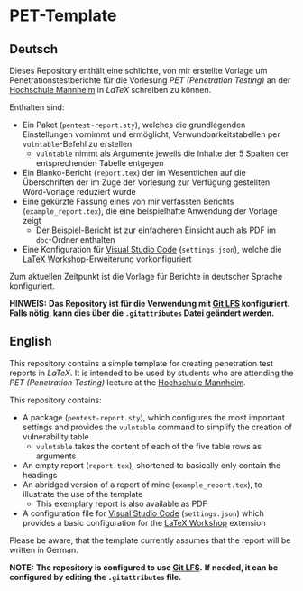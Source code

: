 # PET-Template

## Deutsch
Dieses Repository enthält eine schlichte, von mir erstellte Vorlage um Penetrationstestberichte für die Vorlesung *PET (Penetration Testing)* an der [Hochschule Mannheim](https://www.hs-mannheim.de/) in *LaTeX* schreiben zu können.

Enthalten sind:
- Ein Paket (`pentest-report.sty`), welches die grundlegenden Einstellungen vornimmt und ermöglicht, Verwundbarkeitstabellen per `vulntable`-Befehl zu erstellen
    - `vulntable` nimmt als Argumente jeweils die Inhalte der 5 Spalten der entsprechenden Tabelle entgegen
- Ein Blanko-Bericht (`report.tex`) der im Wesentlichen auf die Überschriften der im Zuge der Vorlesung zur Verfügung gestellten Word-Vorlage reduziert wurde
- Eine gekürzte Fassung eines von mir verfassten Berichts (`example_report.tex`), die eine beispielhafte Anwendung der Vorlage zeigt
    - Der Beispiel-Bericht ist zur einfacheren Einsicht auch als PDF im `doc`-Ordner enthalten
- Eine Konfiguration für [Visual Studio Code](https://code.visualstudio.com/) (`settings.json`), welche die [LaTeX Workshop](https://marketplace.visualstudio.com/items?itemName=James-Yu.latex-workshop)-Erweiterung vorkonfiguriert

Zum aktuellen Zeitpunkt ist die Vorlage für Berichte in deutscher Sprache konfiguriert.


**HINWEIS:**
**Das Repository ist für die Verwendung mit [Git LFS](https://git-lfs.github.com/) konfiguriert.**
**Falls nötig, kann dies über die `.gitattributes` Datei geändert werden.**

## English
This repository contains a simple template for creating penetration test reports in *LaTeX*.
It is intended to be used by students who are attending the *PET (Penetration Testing)* lecture at the [Hochschule Mannheim](https://www.hs-mannheim.de/).

This repository contains:
- A package (`pentest-report.sty`), which configures the most important settings and provides the `vulntable` command to simplify the creation of vulnerability table
    - `vulntable` takes the content of each of the five table rows as arguments
- An empty report (`report.tex`), shortened to basically only contain the headings
- An abridged version of a report of mine (`example_report.tex`), to illustrate the use of the template
    - This exemplary report is also available as PDF
- A configuration file for [Visual Studio Code](https://code.visualstudio.com/) (`settings.json`) which provides a basic configuration for the [LaTeX Workshop](https://marketplace.visualstudio.com/items?itemName=James-Yu.latex-workshop) extension

Please be aware, that the template currently assumes that the report will be written in German.


**NOTE:**
**The repository is configured to use [Git LFS](https://git-lfs.github.com/).**
**If needed, it can be configured by editing the `.gitattributes` file.**
